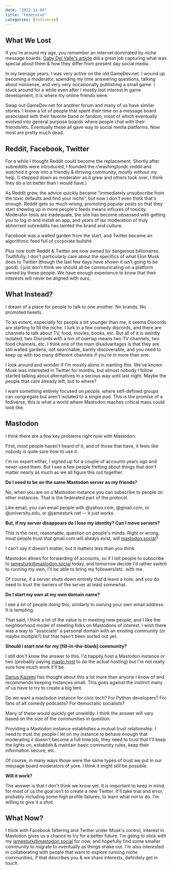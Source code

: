 ```yaml
---
date: "2022-11-04"
title: "Federated"
categories: [fediverse]
---
```


## What We Lost

If you're around my age, you remember an internet dominated by niche message boards.  [Gaby Del Valle's article](https://dirt.substack.com/p/dirt-bring-back-forums) did a great job capturing what was special about them & how they differ from present day social media.

In my teenage years, I was very active on the old GameDev.net. I wound up becoming a moderator, spending my time answering questions, talking about nonsense, and very very occasionally publishing a small game. I stuck around for a while even after I mostly lost interest in game development, it is where my online friends were.

Swap out GameDev.net for another forum and many of us have similar stories. I know a lot of people that spent their time on a message board associated with their favorite band or fandom, most of which eventually evolved into general purpose boards where people chat with their friends/etc. Eventually these all gave way to social media platforms. Now most are pretty much dead.

## Reddit, Facebook, Twitter

For a while I thought Reddit could become the replacement. Shortly after subreddits were introduced, I founded the r/washingtondc reddit and watched it grow into a friendly & thriving community, mostly without my help.  (I stepped down as moderator as it grew and others took over, I think they do a lot better than I would have.)

As Reddit grew, the advice quickly became "immediately unsubscribe from the toxic defaults and find your niche", but now I don't even think that's enough.  Reddit gets so much wrong, promoting popular posts so that they start showing up in more people's feeds means influxes of toxicity.  Moderator tools are inadequate, the site has become obsessed with getting you to log in and install an app, and years of lax moderation of truly abhorrent subreddits has tainted the brand and culture.

Facebook was a walled garden from the start, and Twitter became an algorithmic feed full of corporate bullshit.

Plus now both Reddit & Twitter are now owned by dangerous billionaires.
Truthfully, I don't particularly care about the specifics of what Elon Musk does to Twitter (though the last few days have shown it isn't going to be good). I just don't think we should all be communicating on a platform owned by these people.
We have enough experience to know that their interests will never be aligned with ours.

## What Instead?

I dream of a place for people to talk to one another. No brands. No promoted tweets.

To an extent, especially for people a bit younger than me, it seems Discords are starting to fill the niche. I lurk in a few comedy discords, and there are channels to talk about TV, food, movies, books, etc.  But all of it is weirdly isolated, two Discords with a ton of overlap means two TV channels, two food channels, etc.  I think one of the main disadvantages is that they are still walled gardens, not searchable, barely discoverable, and you need to keep up with too many different channels if you're in more than one.

I look around and wonder if I'm mostly alone in wanting this. We've known Musk was interested in Twitter for months, but almost nobody I follow started talking about alternatives in a serious way until last night.
Maybe the people that care already left, but to where?

I want something entirely focused on people, where self-defined groups can congregate but aren't isolated to a single pod. This is the promise of a fediverse, this is what a world where Mastodon reaches critical mass could look like.

## Mastodon

I think there are a few key problems right now with Mastodon:

First, most people haven't heard of it, and of those that have, it feels like nobody is quite sure how to use it.

I'm no expert either, I signed up for a couple of accounts years ago and never used them.  But I see a few people fretting about things that don't matter nearly as much as we all figure this out together:

**Do I need to be on the same Mastodon server as my friends?**

No, when you are on a Mastodon instance you can subscribe to people on other instances.  That is the federated part of the protocol.

Like email, you can email people with @yahoo.com, @gmail.com, or @university.edu, or @jamesturk.net -- it just works.

**But, if my server disappears do I lose my identity?  Can I move servers?**

This is the next, reasonable, question on people's minds. Right or wrong, most people trust that gmail.com will always exist, will [mastodon.social](https://mastodon.social)?

I can't say it doesn't matter, but it matters less than you think.

Mastodon allows for forwarding of accounts, so if I tell people to subscribe to [jamesturk@mastodon.social](https://mastodon.social/@jamesturk) today, and tomorrow decide I'd rather switch to running my own, I'll be able to bring my followers/etc. with me.

Of course, if a server shuts down entirely that'd leave a hole, and you do need to trust the owners of the server at least somewhat.

**Do I start my own at my own domain name?**

I see a lot of people doing this, similarly to owning your own email address.  It is tempting.

That said, I think a lot of the value is in meeting new people, and I like the neighborhood model of meeting folks on Mastodons of interest.  I wish there was a way to "associate" a personal domain with an existing community (or maybe multiple?) but that hasn't been sorted out yet.

**Should I start one for my [fill-in-the-blank] community?**

I still don't know the answer to this.  I'd happily host a Mastodon instance or two (probably paying [masto.host](https://masto.host) to do the actual hosting) but I'm not really sure how much work it'll be.

[Darius Kazemi](https://runyourown.social/) has thought about this a lot more than anyone I know of and recommends keeping instances small. This goes against the instinct many of us have to try to create a big tent.

Do we want a mastodon instance for civic tech? For Python developers? For fans of alt comedy podcasts? For democratic socialists?

Many of these would quickly get unwieldy.  I think the answer will vary based on the size of the communities in question.

Providing a Mastodon instance establishes a mutual trust relationship.  I need to trust the people I let on my instance to behave enough that moderating it doesn't become a full time job, they need to trust that I'll keep the lights on, establish & maintain basic community rules, keep their information secure, etc.

Of course, in many ways those were the same types of trust we put in our message board moderators of yore. I think it might still be possible.

**Will it work?**

The answer is that I don't think we know yet. It is important to keep in mind, for most of us the goal isn't to create a new Twitter. It'll take trial and error, probably including some high profile failures, to learn what not to do.  I'm willing to give it a shot.


## What Now?

I think with Facebook faltering and Twitter under Musk's control, interest in Mastodon gives us a chance to try for a better future.  I'm going to stick with my [jamesturk@mastodon.social](https://mastodon.social/@jamesturk) for now, and hopefully find some smaller community to migrate to eventually as things shake out. I'm also interested in collaborating with people that want to explore running niche communities, if that describes you & we share interests, definitely get in touch.
